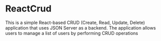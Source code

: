 # ReactCrud
This is a simple React-based CRUD (Create, Read, Update, Delete) application that uses JSON Server as a backend. The application allows users to manage a list of users by performing CRUD operations
